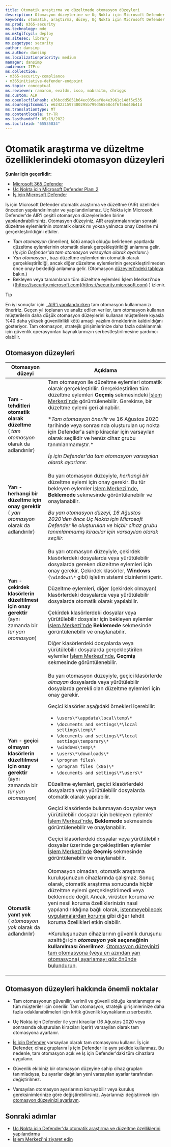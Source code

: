 ```yaml
---
title: Otomatik araştırma ve düzeltmede otomasyon düzeyleri
description: Otomasyon düzeylerine ve Uç Nokta için Microsoft Defender nasıl çalıştıklarına genel bakış elde edin
keywords: otomatik, araştırma, düzey, Uç Nokta için Microsoft Defender
ms.prod: m365-security
ms.technology: mde
ms.mktglfcycl: deploy
ms.sitesec: library
ms.pagetype: security
author: dansimp
ms.author: dansimp
ms.localizationpriority: medium
manager: dansimp
audience: ITPro
ms.collection:
- m365-security-compliance
- m365initiative-defender-endpoint
ms.topic: conceptual
ms.reviewer: ramarom, evaldm, isco, mabraitm, chriggs
ms.custom: AIR
ms.openlocfilehash: e36bcdd5851b64ec035eaf8e4e3961c14df5c535
ms.sourcegitcommit: e624221597480295b799d56568c4f6f56d40b41d
ms.translationtype: MT
ms.contentlocale: tr-TR
ms.lasthandoff: 05/19/2022
ms.locfileid: "65535834"
---
```

# <a name="automation-levels-in-automated-investigation-and-remediation-capabilities"></a>Otomatik araştırma ve düzeltme özelliklerindeki otomasyon düzeyleri

**Şunlar için geçerlidir:**

- [Microsoft 365 Defender](https://go.microsoft.com/fwlink/?linkid=2118804)
- [Uç Nokta için Microsoft Defender Planı 2](https://go.microsoft.com/fwlink/p/?linkid=2154037)
- [İş için Microsoft Defender](../defender-business/mdb-overview.md)

İş için Microsoft Defender otomatik araştırma ve düzeltme (AIR) özellikleri önceden yapılandırılmıştır ve yapılandırılamaz. Uç Nokta için Microsoft Defender'de AIR'i çeşitli otomasyon düzeylerinden birine yapılandırabilirsiniz. Otomasyon düzeyiniz, AIR araştırmalarından sonraki düzeltme eylemlerinin otomatik olarak mı yoksa yalnızca onay üzerine mi gerçekleştirildiğini etkiler.

- *Tam otomasyon* (önerilen), kötü amaçlı olduğu belirlenen yapıtlarda düzeltme eylemlerinin otomatik olarak gerçekleştirildiği anlamına gelir. (*İş için Defender'da tam otomasyon varsayılan olarak ayarlanır*.)
- *Yarı otomasyon* , bazı düzeltme eylemlerinin otomatik olarak gerçekleştirildiği, ancak diğer düzeltme eylemlerinin gerçekleştirilmeden önce onay beklediği anlamına gelir. (Otomasyon [düzeyleri'ndeki tabloya](#levels-of-automation) bakın.)
- Bekleyen veya tamamlanan tüm düzeltme eylemleri İşlem Merkezi'nde ([https://security.microsoft.com](https://security.microsoft.com) ) izlenir.

> [!TIP]
> En iyi sonuçlar için [, AIR'i yapılandırırken](configure-automated-investigations-remediation.md) tam otomasyon kullanmanızı öneririz. Geçen yıl toplanan ve analiz edilen veriler, tam otomasyon kullanan müşterilerin daha düşük otomasyon düzeylerini kullanan müşterilere kıyasla %40 daha yüksek güvenilirlikli kötü amaçlı yazılım örneklerinin kaldırıldığını gösteriyor. Tam otomasyon, stratejik girişimlerinize daha fazla odaklanmak için güvenlik operasyonları kaynaklarınızın serbestleştirilmesine yardımcı olabilir.

## <a name="levels-of-automation"></a>Otomasyon düzeyleri

|Otomasyon düzeyi|Açıklama|
|---|---|
|**Tam - tehditleri otomatik olarak düzeltme** <br> ( *tam otomasyon* olarak da adlandırılır)|Tam otomasyon ile düzeltme eylemleri otomatik olarak gerçekleştirilir. Gerçekleştirilen tüm düzeltme eylemleri **Geçmiş** sekmesindeki [İşlem Merkezi'nde](auto-investigation-action-center.md) görüntülenebilir. Gerekirse, bir düzeltme eylemi geri alınabilir. <p> **_Tam otomasyon önerilir_* ve 16 Ağustos 2020 tarihinde veya sonrasında oluşturulan uç nokta için Defender'a sahip kiracılar için varsayılan olarak seçilidir ve henüz cihaz grubu tanımlanmamıştır.*<p>*İş için Defender'da tam otomasyon varsayılan olarak ayarlanır.*|
|**Yarı - herhangi bir düzeltme için onay gerektir** <br> ( *yarı otomasyon* olarak da adlandırılır)|Bu yarı otomasyon düzeyiyle, *herhangi bir* düzeltme eylemi için onay gerekir. Bu tür bekleyen eylemler [İşlem Merkezi'nde](auto-investigation-action-center.md)**, Beklemede** sekmesinde görüntülenebilir ve onaylanabilir. <p> *Bu yarı otomasyon düzeyi, 16 Ağustos 2020'den önce Uç Nokta için Microsoft Defender ile oluşturulan ve hiçbir cihaz grubu tanımlanmamış kiracılar için varsayılan olarak seçilir.*|
|**Yarı - çekirdek klasörlerin düzeltilmesi için onay gerektir** <br> (aynı zamanda bir *tür yarı otomasyon*)|Bu yarı otomasyon düzeyiyle, çekirdek klasörlerdeki dosyalarda veya yürütülebilir dosyalarda gereken düzeltme eylemleri için onay gerekir. Çekirdek klasörler, **Windows** (`\windows\*` gibi) işletim sistemi dizinlerini içerir. <p> Düzeltme eylemleri, diğer (çekirdek olmayan) klasörlerdeki dosyalarda veya yürütülebilir dosyalarda otomatik olarak yapılabilir. <p> Çekirdek klasörlerdeki dosyalar veya yürütülebilir dosyalar için bekleyen eylemler [İşlem Merkezi'nde](auto-investigation-action-center.md) **Beklemede** sekmesinde görüntülenebilir ve onaylanabilir. <p> Diğer klasörlerdeki dosyalarda veya yürütülebilir dosyalarda gerçekleştirilen eylemler [İşlem Merkezi'nde](auto-investigation-action-center.md)**, Geçmiş** sekmesinde görüntülenebilir.|
|**Yarı - geçici olmayan klasörlerin düzeltilmesi için onay gerektir** <br> (aynı zamanda bir *tür yarı otomasyon*)|Bu yarı otomasyon düzeyiyle, geçici klasörlerde *olmayan* dosyalarda veya yürütülebilir dosyalarda gerekli olan düzeltme eylemleri için onay gerekir. <p> Geçici klasörler aşağıdaki örnekleri içerebilir: <ul><li>`\users\*\appdata\local\temp\*`</li><li>`\documents and settings\*\local settings\temp\*`</li><li>`\documents and settings\*\local settings\temporary\*`</li><li>`\windows\temp\*`</li><li>`\users\*\downloads\*`</li><li>`\program files\`</li><li>`\program files (x86)\*`</li><li>`\documents and settings\*\users\*`</li></ul> <p> Düzeltme eylemleri, geçici klasörlerdeki dosyalarda veya yürütülebilir dosyalarda otomatik olarak yapılabilir. <p> Geçici klasörlerde bulunmayan dosyalar veya yürütülebilir dosyalar için bekleyen eylemler [İşlem Merkezi'nde](auto-investigation-action-center.md)**, Beklemede** sekmesinde görüntülenebilir ve onaylanabilir. <p> Geçici klasörlerdeki dosyalar veya yürütülebilir dosyalar üzerinde gerçekleştirilen eylemler [İşlem Merkezi'nde](auto-investigation-action-center.md) **Geçmiş** sekmesinde görüntülenebilir ve onaylanabilir.|
|**Otomatik yanıt yok** <br> ( *otomasyon yok* olarak da adlandırılır)|Otomasyon olmadan, otomatik araştırma kuruluşunuzun cihazlarında çalışmaz. Sonuç olarak, otomatik araştırma sonucunda hiçbir düzeltme eylemi gerçekleştirilmedi veya beklemede değil. Ancak, virüsten koruma ve yeni nesil koruma özelliklerinizin nasıl yapılandırıldığına bağlı olarak, [istenmeyebilecek uygulamalardan koruma](/windows/security/threat-protection/microsoft-defender-antivirus/detect-block-potentially-unwanted-apps-microsoft-defender-antivirus) gibi diğer tehdit koruma özellikleri etkin olabilir. <p> *Kuruluşunuzun cihazlarının güvenlik duruşunu azalttığı için ***otomasyon* yok seçeneğinin kullanılması önerilmez**. [Otomasyon düzeyinizi tam otomasyona (veya en azından yarı otomasyona) ayarlamayı göz önünde bulundurun](/microsoft-365/security/defender-endpoint/machine-groups).|

## <a name="important-points-about-automation-levels"></a>Otomasyon düzeyleri hakkında önemli noktalar

- Tam otomasyonun güvenilir, verimli ve güvenli olduğu kanıtlanmıştır ve tüm müşteriler için önerilir. Tam otomasyon, stratejik girişimlerinize daha fazla odaklanabilmeleri için kritik güvenlik kaynaklarınızı serbesttir.

- Uç Nokta için Defender ile yeni kiracılar (16 Ağustos 2020 veya sonrasında oluşturulan kiracıları içerir) varsayılan olarak tam otomasyona ayarlanır.

- [İş için Defender](../defender-business/compare-mdb-m365-plans.md) varsayılan olarak tam otomasyonu kullanır. İş için Defender, cihaz gruplarını İş için Defender ile aynı şekilde kullanmaz. Bu nedenle, tam otomasyon açık ve İş için Defender'daki tüm cihazlara uygulanır.

- Güvenlik ekibiniz bir otomasyon düzeyine sahip cihaz grupları tanımladıysa, bu ayarlar dağıtılan yeni varsayılan ayarlar tarafından değiştirilmez.

- Varsayılan otomasyon ayarlarınızı koruyabilir veya kuruluş gereksinimlerinize göre değiştirebilirsiniz. Ayarlarınızı değiştirmek için [otomasyon düzeyinizi ayarlayın](/microsoft-365/security/defender-endpoint/configure-automated-investigations-remediation#set-up-device-groups).

## <a name="next-steps"></a>Sonraki adımlar

- [Uç Nokta için Defender'da otomatik araştırma ve düzeltme özelliklerini yapılandırma](configure-automated-investigations-remediation.md)
- [İşlem Merkezi'ni ziyaret edin](/microsoft-365/security/defender-endpoint/auto-investigation-action-center#the-action-center)
